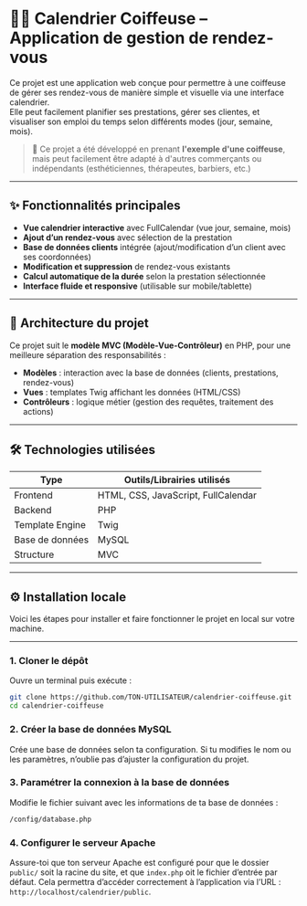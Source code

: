 # 💇‍♀️ Calendrier Coiffeuse – Application de gestion de rendez-vous

Ce projet est une application web conçue pour permettre à une coiffeuse de gérer ses rendez-vous de manière simple et visuelle via une interface calendrier.  
Elle peut facilement planifier ses prestations, gérer ses clientes, et visualiser son emploi du temps selon différents modes (jour, semaine, mois).

> 📌 Ce projet a été développé en prenant **l'exemple d'une coiffeuse**, mais peut facilement être adapté à d'autres commerçants ou indépendants (esthéticiennes, thérapeutes, barbiers, etc.)

---

## ✨ Fonctionnalités principales

- **Vue calendrier interactive** avec FullCalendar (vue jour, semaine, mois)  
- **Ajout d’un rendez-vous** avec sélection de la prestation  
- **Base de données clients** intégrée (ajout/modification d’un client avec ses coordonnées)  
- **Modification et suppression** de rendez-vous existants  
- **Calcul automatique de la durée** selon la prestation sélectionnée  
- **Interface fluide et responsive** (utilisable sur mobile/tablette)  

---

## 🧱 Architecture du projet

Ce projet suit le **modèle MVC (Modèle-Vue-Contrôleur)** en PHP, pour une meilleure séparation des responsabilités :

- **Modèles** : interaction avec la base de données (clients, prestations, rendez-vous)  
- **Vues** : templates Twig affichant les données (HTML/CSS)  
- **Contrôleurs** : logique métier (gestion des requêtes, traitement des actions)  

---

## 🛠️ Technologies utilisées

| Type            | Outils/Librairies utilisés           |
|-----------------|------------------------------------|
| Frontend        | HTML, CSS, JavaScript, FullCalendar |
| Backend         | PHP                                |
| Template Engine | Twig                               |
| Base de données | MySQL                              |
| Structure       | MVC                                |

---

## ⚙️ Installation locale

Voici les étapes pour installer et faire fonctionner le projet en local sur votre machine.

---

### 1. Cloner le dépôt

Ouvre un terminal puis exécute :

```bash
git clone https://github.com/TON-UTILISATEUR/calendrier-coiffeuse.git
cd calendrier-coiffeuse
```

### 2. Créer la base de données MySQL

Crée une base de données selon ta configuration. Si tu modifies le nom ou les paramètres, n’oublie pas d’ajuster la configuration du projet.

### 3. Paramétrer la connexion à la base de données

Modifie le fichier suivant avec les informations de ta base de données :

```bash
/config/database.php
```

### 4. Configurer le serveur Apache

Assure-toi que ton serveur Apache est configuré pour que le dossier `public/` soit la racine du site, et que `index.php` oit le fichier d’entrée par défaut. 
Cela permettra d’accéder correctement à l’application via l’URL : `http://localhost/calendrier/public`.














